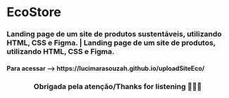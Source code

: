 # EcoStore
<h3>Landing page de um site de produtos sustentáveis, utilizando HTML, CSS e Figma. | Landing page de um site de produtos, utilizando HTML, CSS e Figma.</h3>
<h4> Para acessar --> https://lucimarasouzah.github.io/uploadSiteEco/ </h4>
<h3 align="center">Obrigada pela atenção/Thanks for listening 🤸🏼‍♀️</h3>
